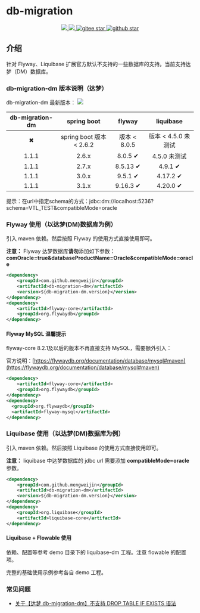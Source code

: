 # db-migration
<p align="center">
	<a target="_blank" href="https://github.com/mengweijin/db-migration/blob/master/LICENSE">
		<img src="https://img.shields.io/badge/license-Apache2.0-blue.svg" />
	</a>
	<a target="_blank" href="https://www.oracle.com/technetwork/java/javase/downloads/index.html">
		<img src="https://img.shields.io/badge/JDK-8+-green.svg" />
	</a>
	<a target="_blank" href="https://gitee.com/mengweijin/db-migration/stargazers">
		<img src="https://gitee.com/mengweijin/db-migration/badge/star.svg?theme=dark" alt='gitee star'/>
	</a>
	<a target="_blank" href='https://github.com/mengweijin/db-migration'>
		<img src="https://img.shields.io/github/stars/mengweijin/db-migration.svg?style=social" alt="github star"/>
	</a>
</p>

## 介绍
针对 Flyway、Liquibase 扩展官方默认不支持的一些数据库的支持。当前支持达梦（DM）数据库。

### db-migration-dm 版本说明（达梦）
db-migration-dm 最新版本：
<a target="_blank" href="https://search.maven.org/search?q=g:%22com.github.mengweijin%22%20AND%20a:%22db-migration-dm%22">
    <img src="https://img.shields.io/maven-central/v/com.github.mengweijin/db-migration-dm" />
</a>

| db-migration-dm |      spring boot       |     flyway      |    liquibase    |
|:---------------:|:----------------------:|:---------------:|:---------------:|
|    &#10006;     | spring boot 版本 < 2.6.2 |   版本 < 8.0.5    | 版本 < 4.5.0 未测试  |
|      1.1.1      |         2.6.x          | 8.0.5 &#10004;  |  4.5.0    未测试   |
|      1.1.1      |         2.7.x          | 8.5.13 &#10004; | 4.9.1 &#10004;  |
|      1.1.1      |         3.0.x          | 9.5.1 &#10004;  | 4.17.2 &#10004; |
|      1.1.1      |         3.1.x          | 9.16.3 &#10004; | 4.20.0 &#10004; |

提示：在url中指定schema的方式：jdbc:dm://localhost:5236?schema=VTL_TEST&compatibleMode=oracle

### Flyway 使用（以达梦(DM)数据库为例）
引入 maven 依赖。然后按照 Flyway 的使用方式直接使用即可。

**注意：** Flyway 达梦数据库**请勿**添加如下参数：**comOracle=true&databaseProductName=Oracle&compatibleMode=oracle**

```xml
<dependency>
    <groupId>com.github.mengweijin</groupId>
    <artifactId>db-migration-dm</artifactId>
    <version>${db-migration-dm.version}</version>
</dependency>
<dependency>
    <artifactId>flyway-core</artifactId>
    <groupId>org.flywaydb</groupId>
</dependency>
```

#### Flyway MySQL 温馨提示
flyway-core 8.2.1及以后的版本不再直接支持 MySQL，需要额外引入：

官方说明：[https://flywaydb.org/documentation/database/mysql#maven](https://flywaydb.org/documentation/database/mysql#maven)
```xml
<dependency>
    <artifactId>flyway-core</artifactId>
    <groupId>org.flywaydb</groupId>
</dependency>
<dependency>
  <groupId>org.flywaydb</groupId>
  <artifactId>flyway-mysql</artifactId>
</dependency>
```

### Liquibase 使用（以达梦(DM)数据库为例）
引入 maven 依赖。然后按照 Liquibase 的使用方式直接使用即可。

**注意：** liquibase 中达梦数据库的 jdbc url 需要添加 **compatibleMode=oracle** 参数。
```xml
<dependency>
    <groupId>com.github.mengweijin</groupId>
    <artifactId>db-migration-dm</artifactId>
    <version>${db-migration-dm.version}</version>
</dependency>
<dependency>
    <groupId>org.liquibase</groupId>
    <artifactId>liquibase-core</artifactId>
</dependency>
```

#### Liquibase + Flowable 使用
依赖、配置等参考 demo 目录下的 liquibase-dm 工程。注意 flowable 的配置项。

完整的基础使用示例参考各自 demo 工程。


### 常见问题
- [关于【达梦 db-migration-dm】不支持 DROP TABLE IF EXISTS 语法](https://gitee.com/mengweijin/db-migration/issues/I8K7CG)